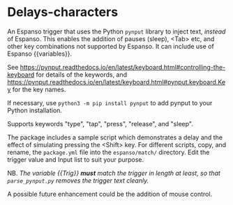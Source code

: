 # Delays-characters

An Espanso trigger that uses the Python `pynput` library to inject text, *instead* of Espanso. This enables the addition of pauses (sleep), \<Tab> etc, and other key combinations not supported by Espanso. It can include use of Espanso {{variables}}. 

See https://pynput.readthedocs.io/en/latest/keyboard.html#controlling-the-keyboard for details of the keywords, and https://pynput.readthedocs.io/en/latest/keyboard.html#pynput.keyboard.Key for the key names.

If necessary, use `python3 -m pip install pynput` to add pynput to your Python installation.

Supports keywords "type", "tap", "press", "release", and "sleep".

The package includes a sample script which demonstrates a delay and the effect of simulating pressing the \<Shift> key. For different scripts, copy, and rename, the `package.yml` file into the `espanso/match/` directory. Edit the trigger value and Input list to suit your purpose.

NB. *The variable {{Trig}} **must** match the trigger in length at least, so that `parse_pynput.py` removes the trigger text cleanly.*

A possible future enhancement could be the addition of mouse control.
